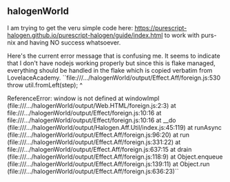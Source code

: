 ## halogenWorld

I am trying to get the veru simple code here: https://purescript-halogen.github.io/purescript-halogen/guide/index.html
to work with purs-nix and having NO success whatsoever.

Here's the current error message that is confusing me.  It seems to indicate that I don't have nodejs working properly but since this is flake managed, everything should be handled in the flake which is copied verbatim from LovelaceAcademy.
``file:///.../halogenWorld/output/Effect.Aff/foreign.js:530
                throw util.fromLeft(step);
                ^

ReferenceError: window is not defined
    at windowImpl (file:///.../halogenWorld/output/Web.HTML/foreign.js:2:3)
    at file:///.../halogenWorld/output/Effect/foreign.js:10:16
    at file:///.../halogenWorld/output/Effect/foreign.js:10:16
    at __do (file:///.../halogenWorld/output/Halogen.Aff.Util/index.js:45:119)
    at runAsync (file:///.../halogenWorld/output/Effect.Aff/foreign.js:96:20)
    at run (file:///.../halogenWorld/output/Effect.Aff/foreign.js:331:22)
    at file:///.../halogenWorld/output/Effect.Aff/foreign.js:637:15
    at drain (file:///.../halogenWorld/output/Effect.Aff/foreign.js:118:9)
    at Object.enqueue (file:///.../halogenWorld/output/Effect.Aff/foreign.js:139:11)
    at Object.run (file:///.../halogenWorld/output/Effect.Aff/foreign.js:636:23)``
